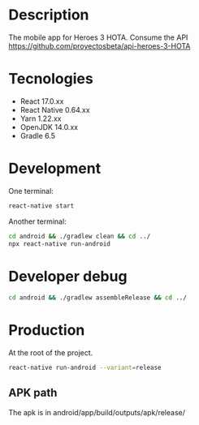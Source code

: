 # Description

The mobile app for Heroes 3 HOTA.
Consume the API https://github.com/proyectosbeta/api-heroes-3-HOTA

# Tecnologies

- React 17.0.xx
- React Native 0.64.xx
- Yarn 1.22.xx
- OpenJDK 14.0.xx
- Gradle 6.5

# Development

One terminal:

```bash
react-native start
```

Another terminal:

```bash
cd android && ./gradlew clean && cd ../
npx react-native run-android
```

# Developer debug

```bash
cd android && ./gradlew assembleRelease && cd ../
```

# Production

At the root of the project.

```bash
react-native run-android --variant=release
```

## APK path

The apk is in android/app/build/outputs/apk/release/
